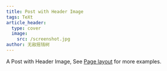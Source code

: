 ```yaml
---
title: Post with Header Image
tags: TeXt
article_header:
  type: cover
  image:
    src: /screenshot.jpg
author: 无敌摇钱树
---
```


A Post with Header Image, See [Page layout](https://tianqi.name/jekyll-TeXt-theme/samples.html#page-layout) for more examples.

<!--more-->
